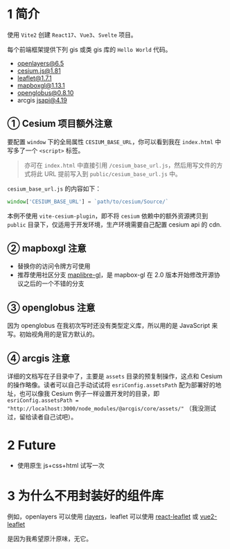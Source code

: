 # 1 简介

使用 `Vite2` 创建 `React17`、`Vue3`、`Svelte` 项目。

每个前端框架提供下列 gis 或类 gis 库的 `Hello World` 代码。

- openlayers@6.5
- cesium.js@1.81
- leaflet@1.7.1
- mapboxgl@1.13.1
- openglobus@0.8.10
- arcgis jsapi@4.19



## ① Cesium 项目额外注意

要配置 `window` 下的全局属性 `CESIUM_BASE_URL`，你可以看到我在 `index.html` 中写多了一个 `<script>` 标签。

> 亦可在 `index.html` 中直接引用 `/cesium_base_url.js`，然后用写文件的方式将此 URL 提前写入到 `public/cesium_base_url.js` 中。

`cesium_base_url.js` 的内容如下：

``` js
window['CESIUM_BASE_URL'] = `path/to/cesium/Source/`
```

本例不使用 `vite-cesium-plugin`，即不将 `cesium` 依赖中的额外资源拷贝到 `public` 目录下，仅适用于开发环境，生产环境需要自己配置 cesium api 的 cdn.



## ② mapboxgl 注意

- 替换你的访问令牌方可使用
- 推荐使用社区分支 [maplibre-gl](https://github.com/maplibre/maplibre-gl-js)，是 mapbox-gl 在 2.0 版本开始修改开源协议之后的一个不错的分支



## ③ openglobus 注意

因为 openglobus 在我初次写时还没有类型定义库，所以用的是 JavaScript 来写。初始视角用的是官方默认的。



## ④ arcgis 注意

详细的文档写在子目录中了，主要是 `assets` 目录的预复制操作，这点和 Cesium 的操作略像。读者可以自己手动试试将 `esriConfig.assetsPath`  配为部署好的地址，也可以像我 Cesium 例子一样设置开发时的目录，即 `esriConfig.assetsPath = "http://localhost:3000/node_modules/@arcgis/core/assets/"` （我没测试过，留给读者自己试吧）。



# 2 Future

- 使用原生 js+css+html 试写一次



# 3 为什么不用封装好的组件库

例如，openlayers 可以使用 [rlayers](https://www.npmjs.com/package/rlayers)，leaflet 可以使用 [react-leaflet](https://www.npmjs.com/package/react-leaflet) 或 [vue2-leaflet](https://www.npmjs.com/package/vue2-leaflet)

是因为我希望原汁原味，无它。
